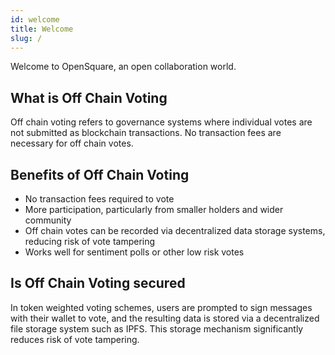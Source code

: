 ```yaml
---
id: welcome
title: Welcome
slug: /
---
```


Welcome to OpenSquare, an open collaboration world.

## What is Off Chain Voting
Off chain voting refers to governance systems where individual votes are not submitted as blockchain transactions. No transaction fees are necessary for off chain votes.
##  Benefits of Off Chain Voting
- No transaction fees required to vote
- More participation, particularly from smaller holders and wider community
- Off chain votes can be recorded via decentralized data storage systems, reducing risk of vote tampering
- Works well for sentiment polls or other low risk votes

## Is Off Chain Voting secured
In token weighted voting schemes, users are prompted to sign messages with their wallet to vote, and the resulting data is stored via a decentralized file storage system such as IPFS.
This storage mechanism significantly reduces risk of vote tampering. 
